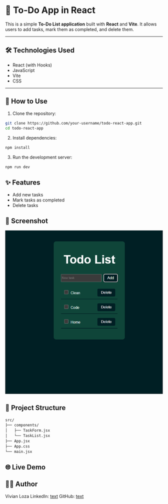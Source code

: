 # 📝 To-Do App in React

This is a simple **To-Do List application** built with **React** and **Vite**. It allows users to add tasks, mark them as completed, and delete them.

---

## 🛠 Technologies Used

- React (with Hooks)
- JavaScript
- Vite
- CSS

---

## 🚀 How to Use

1. Clone the repository:

```bash
git clone https://github.com/your-username/todo-react-app.git
cd todo-react-app
```

2. Install dependencies:

```bash
npm install
```

3. Run the development server:

```bash
npm run dev
```

## ✨ Features

- Add new tasks
- Mark tasks as completed
- Delete tasks

## 📸 Screenshot

![alt text](image.png)

## 📁 Project Structure

```bash
src/
├── components/
│   ├── TaskForm.jsx
│   └── TaskList.jsx
├── App.jsx
├── App.css
└── main.jsx
```

## 🌐 Live Demo

## 👩‍💻 Author

Vivian Loza
LinkedIn: [text](https://www.linkedin.com/in/vivian-loza777/)
GitHub: [text](https://github.com/tamikaivi)
